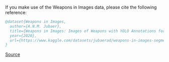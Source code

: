 If you make use of the Weapons in Images data, please cite the following reference:

``` bibtex 
@dataset{Weapons in Images,
  author={A.N.M. Jubaer},
  title={Weapons in Images: Images of Weapons with YOLO Annotations for Detecting Weapons},
  year={2020},
  url={https://www.kaggle.com/datasets/jubaerad/weapons-in-images-segmented-videos}
}
```

[Source](https://www.kaggle.com/datasets/jubaerad/weapons-in-images-segmented-videos)